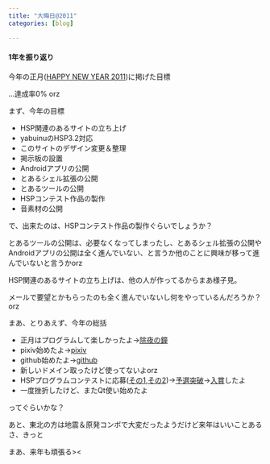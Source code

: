 ```yaml
---
title: "大晦日@2011"
categories: [blog]

---
```


#### 1年を振り返り

今年の正月([HAPPY NEW YEAR 2011][1])に掲げた目標

...達成率0% orz

まず、今年の目標

  * HSP関連のあるサイトの立ち上げ
  * yabuinuのHSP3.2対応
  * このサイトのデザイン変更＆整理
  * 掲示板の設置
  * Androidアプリの公開
  * とあるシェル拡張の公開
  * とあるツールの公開
  * HSPコンテスト作品の製作
  * 音素材の公開

で、出来たのは、HSPコンテスト作品の製作ぐらいでしょうか？

とあるツールの公開は、必要なくなってしまったし、とあるシェル拡張の公開やAndroidアプリの公開は全く進んでいない、と言うか他のことに興味が移って進んでいないと言うかorz

HSP関連のあるサイトの立ち上げは、他の人が作ってるからまあ様子見。

メールで要望とかもらったのも全く進んでいないし何をやっているんだろうか？orz



  


まあ、とりあえず、今年の総括

  * 正月はプログラムして楽しかったよ→[除夜の鐘][2]
  * pixiv始めたよ→[pixiv][3]
  * github始めたよ→[github][4]
  * 新しいドメイン取ったけど使ってないよorz
  * HSPプログラムコンテストに応募([その1][5],[その2][6])→[予選突破][7]→[入賞][8]したよ
  * 一度挫折したけど、またQt使い始めたよ

ってぐらいかな？



  


あと、東北の方は地震＆原発コンボで大変だったようだけど来年はいいことあるさ、きっと

まあ、来年も頑張る><

 [1]: /blog/2010/01/01/happy-new-year-2011.html
 [2]: http://www.sharkpp.net/soft/tool/joya_no_kane.html
 [3]: http://www.pixiv.net/member.php?id=1547498
 [4]: https://github.com/sharkpp
 [5]: /blog/2011/08/31/entry-the-HSP-program-contest-2011.html
 [6]: http://www.sharkpp.net/blog/2011/09/27/entry-the-HSP-program-contest-2011-2.html
 [7]: http://www.sharkpp.net/blog/2011/11/26/hsp-program-contest-2011-has-passed-the-initial-screening.html
 [8]: http://www.sharkpp.net/blog/2011/12/08/hsp-program-contest-2011-winner.html